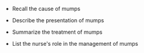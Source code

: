 - Recall the cause of mumps

- Describe the presentation of mumps

- Summarize the treatment of mumps

- List the nurse's role in the management of mumps